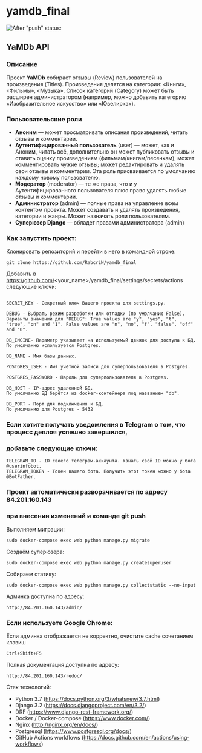 # yamdb_final

![After "push" status:](https://github.com/RabcriN/yamdb_final/actions/workflows/yamdb_workflow.yml/badge.svg?event=push)

## YaMDb API

### Описание
Проект **YaMDb** собирает отзывы (Review) пользователей на произведения (Titles). Произведения делятся на категории: «Книги», «Фильмы», «Музыка». Список категорий (Category) может быть расширен администратором (например, можно добавить категорию «Изобразительное искусство» или «Ювелирка»).

### Пользовательские роли
* **Аноним** — может просматривать описания произведений, читать отзывы и комментарии.
* **Аутентифицированный пользователь** (user) — может, как и Аноним, читать всё, дополнительно он может публиковать отзывы и ставить оценку произведениям (фильмам/книгам/песенкам), может комментировать чужие отзывы; может редактировать и удалять свои отзывы и комментарии. Эта роль присваивается по умолчанию каждому новому пользователю.
* **Модератор** (moderator) — те же права, что и у Аутентифицированного пользователя плюс право удалять любые отзывы и комментарии.
* **Администратор** (admin) — полные права на управление всем контентом проекта. Может создавать и удалять произведения, категории и жанры. Может назначать роли пользователям.
* **Суперюзер Django** — обладет правами администратора (admin)


### Как запустить проект:

Клонировать репозиторий и перейти в него в командной строке:

```
git clone https://github.com/RabcriN/yamdb_final
```

Добавить в https://github.com/<your_name>/yamdb_final/settings/secrets/actions
следующие ключи:
```

SECRET_KEY - Секретный ключ Вашего проекта для settings.py.

DEBUG - Выбрать режим разработки или отладки (по умолчанию False).
Варианты значений для "DEBUG": True values are "y", "yes", "t", "true", "on" and "1". False values are "n", "no", "f", "false", "off" and "0".
 
DB_ENGINE- Параметр указывает на используемый движок для доступа к БД.
По умолчанию используется Postgres.

DB_NAME - Имя базы данных.

POSTGRES_USER - Имя учётной записи для суперпользователя в Postgres.

POSTGRES_PASSWORD - Пароль для суперпользователя в Postgres.

DB_HOST - IP-адрес удаленной БД.
По умолчанию БД берётся из docker-контейнера под названием "db".

DB_PORT - Порт для подключения к БД.
По умолчанию для Postgres - 5432
```

### Если хотите получать уведомления в Telegram о том, что процесс деплоя успешно завершился,
### добавьте следующие ключи:
```
TELEGRAM_TO - ID своего телеграм-аккаунта. Узнать свой ID можно у бота @userinfobot.
TELEGRAM_TOKEN - Токен вашего бота. Получить этот токен можно у бота @BotFather.
```

### Проект автоматически разворачивается по адресу 84.201.160.143
### при внесении изменений и команде git push 

Выполняем миграции:
```
sudo docker-compose exec web python manage.py migrate
```
Создаём суперюзера:
```
sudo docker-compose exec web python manage.py createsuperuser
```
Собираем статику:

```
sudo docker-compose exec web python manage.py collectstatic --no-input 
```

Админка доступна по адресу:

```
http://84.201.160.143/admin/
```
### Если используете Google Chrome:
Если админка отображается не корректно, очистите cache сочетанием клавиш
```
Ctrl+Shift+F5
```

Полная документация доступна по адресу:

```
http://84.201.160.143/redoc/
```

Стек технологий:
- Python 3.7 (https://docs.python.org/3/whatsnew/3.7.html)
- Django 3.2 (https://docs.djangoproject.com/en/3.2/)
- DRF (https://www.django-rest-framework.org/)
- Docker / Docker-compose (https://www.docker.com/)
- Nginx (http://nginx.org/en/docs/)
- Postgresql (https://www.postgresql.org/docs/)
- GitHub Actions workflows (https://docs.github.com/en/actions/using-workflows)
